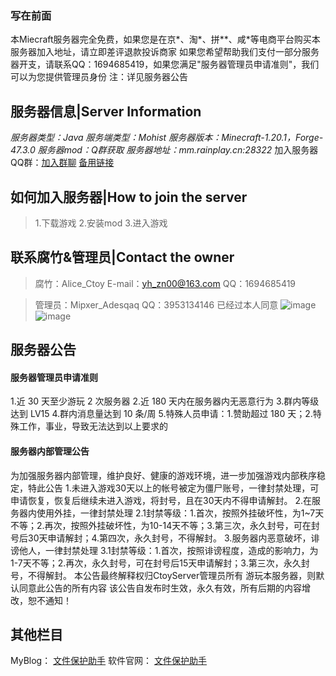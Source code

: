 ### 写在前面
本Miecraft服务器完全免费，如果您是在京*、淘*、拼**、咸*等电商平台购买本服务器加入地址，请立即差评退款投诉商家
如果您希望帮助我们支付一部分服务器开支，请联系QQ：1694685419，如果您满足"服务器管理员申请准则"，我们可以为您提供管理员身份
注：详见服务器公告
## 服务器信息|Server Information
_服务器类型：Java
服务端类型：Mohist
服务器版本：Minecraft-1.20.1，Forge-47.3.0
服务器mod：Q群获取
服务器地址：mm.rainplay.cn:28322_
加入服务器QQ群：[加入群聊](https://qm.qq.com/q/WL8NZ11dOc) [备用链接](https://qm.qq.com/q/WL8NZ11dOc)
## 如何加入服务器|How to join the server
>1.下载游戏
>2.安装mod
>3.进入游戏
## 联系腐竹&管理员|Contact the owner
>腐竹：Alice_Ctoy
E-mail：<yh_zn00@163.com>
QQ：1694685419

>管理员：Mipxer_Adesqaq
QQ：3953134146
已经过本人同意
![image](https://github.com/user-attachments/assets/79835eab-6007-452c-bbb9-5288d41e72cf)
![image](https://github.com/user-attachments/assets/3dd9c3c7-7be9-4ccd-8316-318d8e448d6a)

## 服务器公告
#### 服务器管理员申请准则
1.近 30 天至少游玩 2 次服务器
2.近 180 天内在服务器内无恶意行为
3.群内等级达到 LV15
4.群内消息量达到 10 条/周
5.特殊人员申请：1.赞助超过 180 天；2.特殊工作，事业，导致无法达到以上要求的

#### 服务器内部管理公告
为加强服务器内部管理，维护良好、健康的游戏环境，进一步加强游戏内部秩序稳定，特此公告
1.未进入游戏30天以上的帐号被定为僵尸账号，一律封禁处理，可申请恢复，恢复后继续未进入游戏，将封号，且在30天内不得申请解封。
2.在服务器内使用外挂，一律封禁处理
2.1封禁等级：1.首次，按照外挂破坏性，为1~7天不等；2.再次，按照外挂破坏性，为10-14天不等；3.第三次，永久封号，可在封号后30天申请解封；4.第四次，永久封号，不得解封。
3.服务器内恶意破坏，诽谤他人，一律封禁处理
3.1封禁等级：1.首次，按照诽谤程度，造成的影响力，为1-7天不等；2.再次，永久封号，可在封号后15天申请解封；3.第三次，永久封号，不得解封。
本公告最终解释权归CtoyServer管理员所有
游玩本服务器，则默认同意此公告的所有内容
该公告自发布时生效，永久有效，所有后期的内容增改，恕不通知！

## 其他栏目
MyBlog：
[文件保护助手](https://github.com/com-in/com-in.github.io/issues/2)
软件官网：
[文件保护助手](https://com-in.github.io/filesafe)

